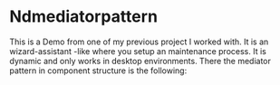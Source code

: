 # Ndmediatorpattern
This is a Demo from one of my previous project I worked with. It is an wizard-assistant -like where you setup an maintenance process. It is dynamic and only works in desktop environments. 
There the mediator pattern in component structure is the following:

